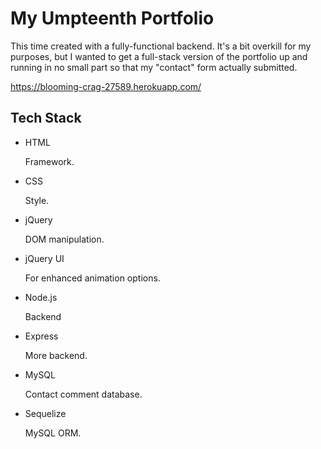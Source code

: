 # My Umpteenth Portfolio

This time created with a fully-functional backend.  It's a bit overkill for my purposes, but I wanted to get a full-stack version of the portfolio up and running in no small part so that my "contact" form actually submitted.

https://blooming-crag-27589.herokuapp.com/

## Tech Stack

 - HTML

    Framework.

 - CSS

    Style.

 - jQuery

    DOM manipulation.

 - jQuery UI

    For enhanced animation options.

 - Node.js
    
    Backend

 - Express
    
    More backend.

 - MySQL

    Contact comment database.

 - Sequelize

    MySQL ORM.
